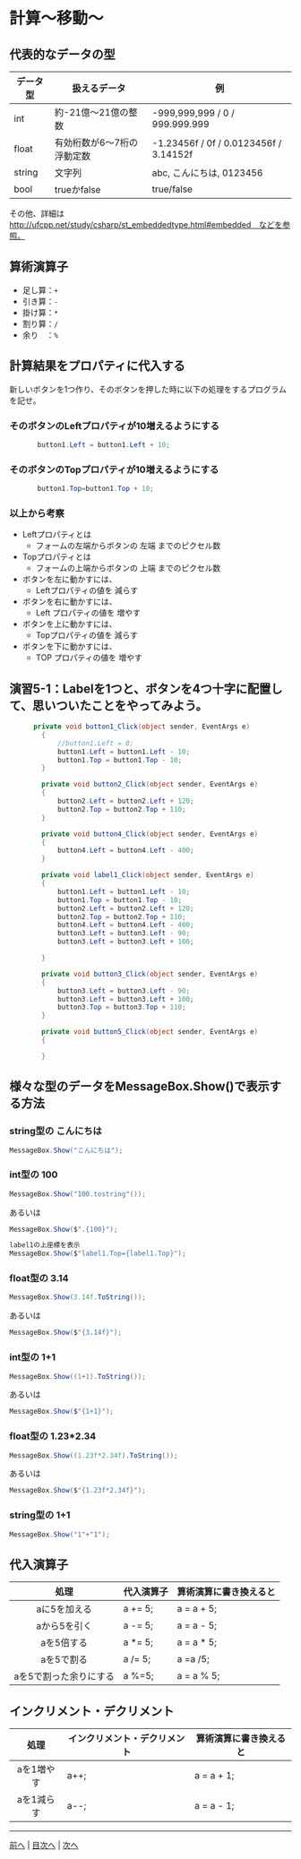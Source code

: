 # 計算～移動～

## 代表的なデータの型

|データ型|扱えるデータ|例|
|-------|-----------|--|
|int    |約-21億～21億の整数| -999,999,999 / 0 / 999.999.999 |
|float  |有効桁数が6～7桁の浮動定数| -1.23456f / 0f / 0.0123456f / 3.14152f |
|string |文字列  | abc, こんにちは, 0123456 |
|bool   |trueかfalse　| true/false　|

その他、詳細は http://ufcpp.net/study/csharp/st_embeddedtype.html#embedded　などを参照。

## 算術演算子

- 足し算：`+`
- 引き算：`-`
- 掛け算：`*`
- 割り算：`/`
- 余り　：`%`

## 計算結果をプロパティに代入する

新しいボタンを1つ作り、そのボタンを押した時に以下の処理をするプログラムを記せ。

### そのボタンのLeftプロパティが10増えるようにする

```cs
       button1.Left = button1.Left + 10;
```

### そのボタンのTopプロパティが10増えるようにする

```cs
       button1.Top=button1.Top + 10;
```

### 以上から考察

- Leftプロパティとは
  - フォームの左端からボタンの 左端 までのピクセル数
- Topプロパティとは
  - フォームの上端からボタンの 上端 までのピクセル数
- ボタンを左に動かすには、
  - Leftプロパティの値を 減らす
- ボタンを右に動かすには、
  - Left プロパティの値を 増やす
- ボタンを上に動かすには、
  - Topプロパティの値を 減らす
- ボタンを下に動かすには、
  - TOP プロパティの値を 増やす

## 演習5-1：Labelを1つと、ボタンを4つ十字に配置して、思いついたことをやってみよう。

```cs
      private void button1_Click(object sender, EventArgs e)
        {
            //button1.Left = 0;
            button1.Left = button1.Left - 10;
            button1.Top = button1.Top - 10;
        }

        private void button2_Click(object sender, EventArgs e)
        {
            button2.Left = button2.Left + 120;
            button2.Top = button2.Top + 110;
        }

        private void button4_Click(object sender, EventArgs e)
        {
            button4.Left = button4.Left - 400;
        }

        private void label1_Click(object sender, EventArgs e)
        {
            button1.Left = button1.Left - 10;
            button1.Top = button1.Top - 10;
            button2.Left = button2.Left + 120;
            button2.Top = button2.Top + 110;
            button4.Left = button4.Left - 400;
            button3.Left = button3.Left - 90;
            button3.Left = button3.Left + 100;

        }

        private void button3_Click(object sender, EventArgs e)
        {
            button3.Left = button3.Left - 90;
            button3.Left = button3.Left + 100;
            button3.Top = button3.Top + 110;
        }

        private void button5_Click(object sender, EventArgs e)
        {

        }
```

## 様々な型のデータをMessageBox.Show()で表示する方法

### string型の こんにちは

```cs
MessageBox.Show("こんにちは");
```

### int型の 100

```cs
MessageBox.Show("100.tostring"());
```

あるいは

```cs
MessageBox.Show($".{100}");

label1の上座標を表示
MessageBox.Show($"label1.Top={label1.Top}");
```

### float型の 3.14

```cs
MessageBox.Show(3.14f.ToString());
```

あるいは

```cs
MessageBox.Show($"{3.14f}");
```

### int型の 1+1

```cs
MessageBox.Show((1+1).ToString());
```

あるいは

```cs
MessageBox.Show($"{1+1}");
```

### float型の 1.23*2.34

```cs
MessageBox.Show((1.23f*2.34f).ToString());
```

あるいは

```cs
MessageBox.Show($"{1.23f*2.34f}");
```

### string型の 1+1

```cs
MessageBox.Show("1"+"1");
```

## 代入演算子

|処理                   |代入演算子|算術演算に書き換えると|
|:---------------------:|---------|-------------------|
|aに5を加える           | a += 5;  |a = a + 5;         |
|aから5を引く           | a -= 5; |a = a - 5;         |
|aを5倍する             |a *= 5; |a = a * 5;         |
|aを5で割る             |a /= 5;   | a =a /5;         
|aを5で割った余りにする |a %=5;  |a = a % 5;         |

## インクリメント・デクリメント

|処理      |インクリメント・デクリメント|算術演算に書き換えると|
|:-------:|--------------------------|----------------------|
|aを1増やす|a++;                     |a = a + 1;            |		
|aを1減らす|a--;                  |a = a - 1;            |

---

[前へ](04.md) | [目次へ](README.md#%E7%9B%AE%E6%AC%A1) | [次へ](06.md)
